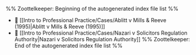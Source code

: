 %% Zoottelkeeper: Beginning of the autogenerated index file list  %%
- 📄 [[Intro to Professional Practice/Cases/Ablitt v Mills & Reeve (1995)|Ablitt v Mills & Reeve (1995)]]
- 📄 [[Intro to Professional Practice/Cases/Nazari v Solicitors Regulation Authority|Nazari v Solicitors Regulation Authority]]
%% Zoottelkeeper: End of the autogenerated index file list  %%
